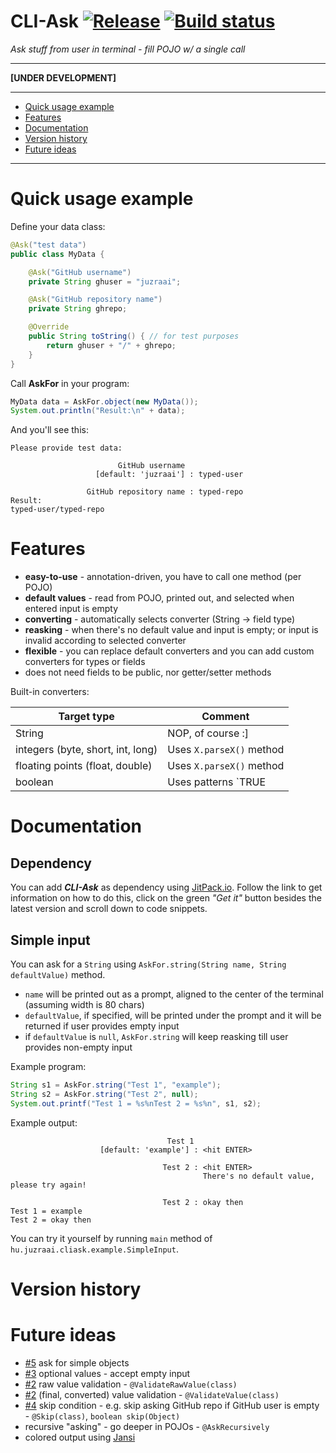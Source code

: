 # CLI-Ask [![Release](https://jitpack.io/v/juzraai/cli-ask.svg)](https://jitpack.io/#juzraai/cli-ask) [![Build status](https://travis-ci.org/juzraai/cli-ask.svg)](https://travis-ci.org/juzraai/cli-ask)

*Ask stuff from user in terminal - fill POJO w/ a single call*

---

**[UNDER DEVELOPMENT]**

---

* [Quick usage example](#quick-usage-example)
* [Features](#features)
* [Documentation](#documentation)
* [Version history](#version-history)
* [Future ideas](#future-ideas)

---



# Quick usage example

Define your data class:

```java
@Ask("test data")
public class MyData {

	@Ask("GitHub username")
	private String ghuser = "juzraai";

	@Ask("GitHub repository name")
	private String ghrepo;

	@Override
	public String toString() { // for test purposes
		return ghuser + "/" + ghrepo;
	}
}
```

Call **AskFor** in your program:

```java
MyData data = AskFor.object(new MyData());
System.out.println("Result:\n" + data);
```

And you'll see this:

```
Please provide test data:

                        GitHub username
                   [default: 'juzraai'] : typed-user

                 GitHub repository name : typed-repo
Result:
typed-user/typed-repo
```



# Features

* **easy-to-use** - annotation-driven, you have to call one method (per POJO)
* **default values** - read from POJO, printed out, and selected when entered input is empty
* **converting** - automatically selects converter (String -> field type)
* **reasking** - when there's no default value and input is empty; or input is invalid according to selected converter
* **flexible** - you can replace default converters and you can add custom converters for types or fields 
* does not need fields to be public, nor getter/setter methods

Built-in converters:

Target type                       | Comment 
----------------------------------|--------
String                            | NOP, of course :]
integers (byte, short, int, long) | Uses `X.parseX()` method
floating points (float, double)   | Uses `X.parseX()` method
boolean                           | Uses patterns `TRUE|YES|ON|1` and `FALSE|NO|OFF|0`



# Documentation

## Dependency

You can add ***CLI-Ask*** as dependency using [JitPack.io](https://jitpack.io/#juzraai/cli-ask). Follow the link to get information on how to do this, click on the green *"Get it"* button besides the latest version and scroll down to code snippets.

## Simple input

You can ask for a `String` using `AskFor.string(String name, String defaultValue)` method.

* `name` will be printed out as a prompt, aligned to the center of the terminal (assuming width is 80 chars)
* `defaultValue`, if specified, will be printed under the prompt and it will be returned if user provides empty input
* if `defaultValue` is `null`, `AskFor.string` will keep reasking till user provides non-empty input

Example program:

```java
String s1 = AskFor.string("Test 1", "example");
String s2 = AskFor.string("Test 2", null);
System.out.printf("Test 1 = %s%nTest 2 = %s%n", s1, s2);
```

Example output:

```
                                   Test 1
                    [default: 'example'] : <hit ENTER>

                                  Test 2 : <hit ENTER>
                                           There's no default value, please try again!

                                  Test 2 : okay then
Test 1 = example
Test 2 = okay then
```

You can try it yourself by running `main` method of `hu.juzraai.cliask.example.SimpleInput`.


# Version history
 
# Future ideas
 
* [#5](https://github.com/juzraai/cli-ask/issues/5) ask for simple objects
* [#3](https://github.com/juzraai/cli-ask/issues/3) optional values - accept empty input
* [#2](https://github.com/juzraai/cli-ask/issues/2) raw value validation - `@ValidateRawValue(class)`
* [#2](https://github.com/juzraai/cli-ask/issues/2) (final, converted) value validation - `@ValidateValue(class)`
* [#4](https://github.com/juzraai/cli-ask/issues/4) skip condition - e.g. skip asking GitHub repo if GitHub user is empty - `@Skip(class)`, `boolean skip(Object)`
* recursive "asking" - go deeper in POJOs - `@AskRecursively`
* colored output using [Jansi](https://github.com/fusesource/jansi)